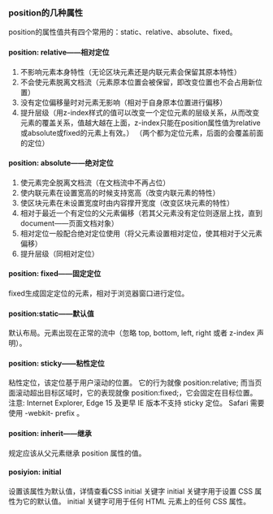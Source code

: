 ### position的几种属性
position的属性值共有四个常用的：static、relative、absolute、fixed。
#### position: relative——相对定位
1. 不影响元素本身特性（无论区块元素还是内联元素会保留其原本特性）
2. 不会使元素脱离文档流（元素原本位置会被保留，即改变位置也不会占用新位置）
3. 没有定位偏移量时对元素无影响（相对于自身原本位置进行偏移）
4. 提升层级（用z-index样式的值可以改变一个定位元素的层级关系，从而改变元素的覆盖关系，值越大越在上面，z-index只能在position属性值为relative或absolute或fixed的元素上有效。）  （两个都为定位元素，后面的会覆盖前面的定位）
#### position: absolute——绝对定位
1. 使元素完全脱离文档流（在文档流中不再占位）
2. 使内联元素在设置宽高的时候支持宽高（改变内联元素的特性）
3. 使区块元素在未设置宽度时由内容撑开宽度（改变区块元素的特性）
4. 相对于最近一个有定位的父元素偏移（若其父元素没有定位则逐层上找，直到document——页面文档对象）
5. 相对定位一般配合绝对定位使用（将父元素设置相对定位，使其相对于父元素偏移）
6. 提升层级（同相对定位）
#### position: fixed——固定定位
  fixed生成固定定位的元素，相对于浏览器窗口进行定位。
#### position:static——默认值
默认布局。元素出现在正常的流中（忽略 top, bottom, left, right 或者 z-index 声明）。
#### position: sticky——粘性定位
粘性定位，该定位基于用户滚动的位置。
它的行为就像 position:relative; 而当页面滚动超出目标区域时，它的表现就像 position:fixed;，它会固定在目标位置。
注意: Internet Explorer, Edge 15 及更早 IE 版本不支持 sticky 定位。 Safari 需要使用 -webkit- prefix 。
#### position: inherit——继承
规定应该从父元素继承 position 属性的值。
#### posiyion: initial 
设置该属性为默认值，详情查看CSS initial 关键字
initial 关键字用于设置 CSS 属性为它的默认值。
initial 关键字可用于任何 HTML 元素上的任何 CSS 属性。